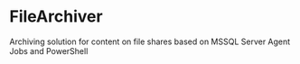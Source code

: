 # FileArchiver
Archiving solution for content on file shares based on MSSQL Server Agent Jobs and PowerShell
